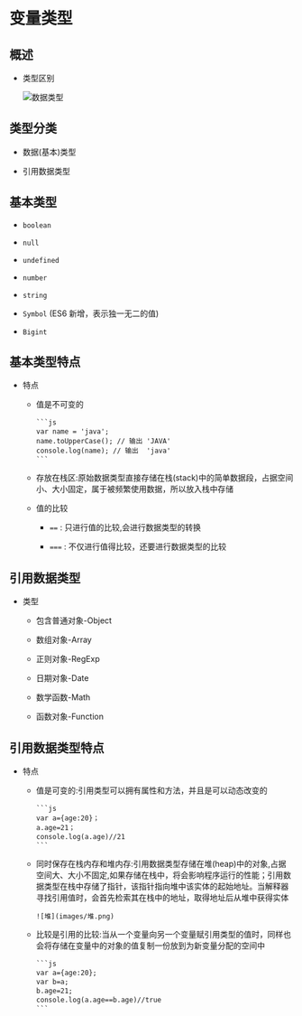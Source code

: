 # 变量类型

## 概述

+ 类型区别

    ![数据类型](./images/数据类型.png>)

## 类型分类

+ 数据(基本)类型

+ 引用数据类型

## 基本类型

+ `boolean`

+ `null`

+ `undefined`

+ `number`

+ `string`

+ `Symbol` (ES6 新增，表示独一无二的值)

+ `Bigint`

## 基本类型特点

+ 特点

  + 值是不可变的

        ```js
        var name = 'java';
        name.toUpperCase(); // 输出 'JAVA'
        console.log(name); // 输出  'java'
        ```

  + 存放在栈区:原始数据类型直接存储在栈(stack)中的简单数据段，占据空间小、大小固定，属于被频繁使用数据，所以放入栈中存储

  + 值的比较

    + `==` : 只进行值的比较,会进行数据类型的转换

    + `===` : 不仅进行值得比较，还要进行数据类型的比较

## 引用数据类型

+ 类型

  + 包含普通对象-Object

  + 数组对象-Array

  + 正则对象-RegExp

  + 日期对象-Date

  + 数学函数-Math

  + 函数对象-Function

## 引用数据类型特点

+ 特点

  + 值是可变的:引用类型可以拥有属性和方法，并且是可以动态改变的

        ```js
        var a={age:20}；
        a.age=21；
        console.log(a.age)//21
        ```

  + 同时保存在栈内存和堆内存:引用数据类型存储在堆(heap)中的对象,占据空间大、大小不固定,如果存储在栈中，将会影响程序运行的性能；引用数据类型在栈中存储了指针，该指针指向堆中该实体的起始地址。当解释器寻找引用值时，会首先检索其在栈中的地址，取得地址后从堆中获得实体

        ![堆](images/堆.png)

  + 比较是引用的比较:当从一个变量向另一个变量赋引用类型的值时，同样也会将存储在变量中的对象的值复制一份放到为新变量分配的空间中

        ```js
        var a={age:20};
        var b=a;
        b.age=21;
        console.log(a.age==b.age)//true
        ```
